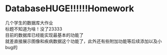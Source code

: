 # DatabaseHUGE!!!!!!Homework
几个学生的数据库大作业  
标题不知道为啥！没了23333  
目前的数据库已经能实现最基本的功能了  
就差直接展示图像和疾病数据这个功能了，此外还有些附加功能等后续添加以及小bug的  
